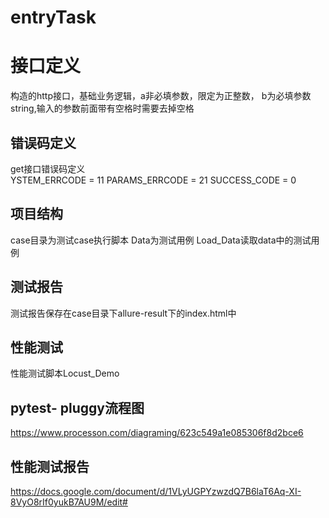 # entryTask
# 接口定义
构造的http接口，基础业务逻辑，a非必填参数，限定为正整数，
b为必填参数string,输入的参数前面带有空格时需要去掉空格
## 错误码定义
get接口错误码定义    
    YSTEM_ERRCODE = 11
    PARAMS_ERRCODE = 21
    SUCCESS_CODE = 0
## 项目结构
case目录为测试case执行脚本
Data为测试用例
Load_Data读取data中的测试用例
## 测试报告
测试报告保存在case目录下allure-result下的index.html中
## 性能测试
性能测试脚本Locust_Demo
## pytest- pluggy流程图
https://www.processon.com/diagraming/623c549a1e085306f8d2bce6
## 性能测试报告
https://docs.google.com/document/d/1VLyUGPYzwzdQ7B6laT6Aq-XI-8VyO8rIf0yukB7AU9M/edit#
